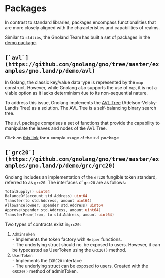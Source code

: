 # Packages

In contrast to standard libraries, packages encompass functionalities that are more closely aligned with the characteristics and capabilities of realms.

Similar to `stdlibs`, the Gnoland Team has built a set of packages in the [demo package](https://github.com/gnolang/gno/tree/master/examples/gno.land/p/demo).

## ``[`avl`](https://github.com/gnolang/gno/tree/master/examples/gno.land/p/demo/avl)``

In Golang, the classic key/value data type is represented by the `map` construct. However, while Gnolang also supports the use of `map`, it is not a viable option as it lacks determinism due to its non-sequential nature.

To address this issue, Gnolang implements the [AVL Tree](https://en.wikipedia.org/wiki/AVL\_tree) (Adelson-Velsky-Landis Tree) as a solution. The AVL Tree is a self-balancing binary search tree.

The `avl` package comprises a set of functions that provide the capability to manipulate the leaves and nodes of the AVL Tree.

Click on [this link](realm-examples/types.gno.md) for a sample usage of the `avl` package.

## ``[`grc20`](https://github.com/gnolang/gno/tree/master/examples/gno.land/p/demo/grc/grc20)``

Gnolang includes an implementation of the `erc20` fungible token standard, referred to as `grc20`. The interfaces of `grc20` are as follows:

```go
TotalSupply() uint64
BalanceOf(account std.Address) uint64
Transfer(to std.Address, amount uint64)
Allowance(owner, spender std.Address) uint64
Approve(spender std.Address, amount uint64)
TransferFrom(from, to std.Address, amount uint64)
```

Two types of contracts exist in`grc20`:

1. `AdminToken`\
   \- Implements the token factory with `Helper` functions.\
   \- The underlying struct should not be exposed to users. However, it can be typecasted as UserToken using the `GRC20()` method.
2. `UserToken`\
   \- Implements the `IGRC20` interface.\
   \- The underlying struct can be exposed to users. Created with the `GRC20()` method of adminToken.
